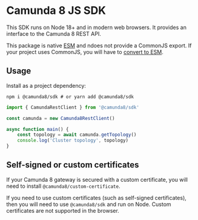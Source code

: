 # Camunda 8 JS SDK

This SDK runs on Node 18+ and in modern web browsers. It provides an interface to the Camunda 8 REST API.

This package is native [ESM](https://developer.mozilla.org/en-US/docs/Web/JavaScript/Guide/Modules) and ndoes not provide a CommonJS export. If your project uses CommonJS, you will have to [convert to ESM](https://gist.github.com/sindresorhus/a39789f98801d908bbc7ff3ecc99d99c).

## Usage

Install as a project dependency:

```
npm i @camunda8/sdk # or yarn add @camunda8/sdk
```

```typescript
import { CamundaRestClient } from '@camunda8/sdk'

const camunda = new Camunda8RestClient()

async function main() {
    const topology = await camunda.getTopology()
    console.log('Cluster topology', topology)
}
```

## Self-signed or custom certificates

If your Camunda 8 gateway is secured with a custom certificate, you will need to install `@camunda8/custom-certificate`.

If you need to use custom certificates (such as self-signed certificates), then you will need to use `@camunda8/sdk` and run on Node. Custom certificates are not supported in the browser.

